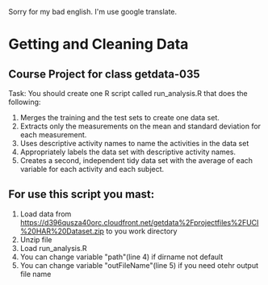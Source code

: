 Sorry for my bad english. I'm use google translate.

# Getting and Cleaning Data

## Course Project for class getdata-035

Task: You should create one R script called run_analysis.R that does the following:

1. Merges the training and the test sets to create one data set.
2. Extracts only the measurements on the mean and standard deviation for each measurement.
3. Uses descriptive activity names to name the activities in the data set
4. Appropriately labels the data set with descriptive activity names.
5. Creates a second, independent tidy data set with the average of each variable for each activity and each subject.

## For use this script you mast:
1. Load data from https://d396qusza40orc.cloudfront.net/getdata%2Fprojectfiles%2FUCI%20HAR%20Dataset.zip to you work directory
2. Unzip file
3. Load run_analysis.R
4. You can change variable "path"(line 4) if dirname not default
5. You can change variable "outFileName"(line 5) if you need otehr output file name